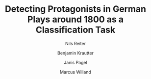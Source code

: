 ---
layout: pub
type: inproceedings
title: "Detecting Protagonists in German Plays around 1800 as a Classification Task"
author:
- Nils Reiter
- Benjamin Krautter
- Janis Pagel
- Marcus Willand
location: "Galway, Ireland"
booktitle: "Abstracts of EADH"
year: 2018
month: 12
---